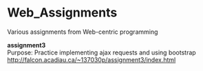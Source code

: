 # Web_Assignments

Various assignments from Web-centric programming <br>

__assignment3__<br>
Purpose: Practice implementing ajax requests and using bootstrap<br>
http://falcon.acadiau.ca/~137030p/assignment3/index.html
